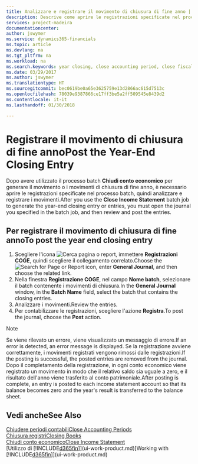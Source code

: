 ```yaml
---
title: Analizzare e registrare il movimento di chiusura di fine anno | Documenti Microsoft
description: Descrive come aprire le registrazioni specificate nel processo batch Chiudi conto economico, quindi analizzare e registrare il movimento di chiusura di fine anno.
services: project-madeira
documentationcenter: 
author: jswymer
ms.service: dynamics365-financials
ms.topic: article
ms.devlang: na
ms.tgt_pltfrm: na
ms.workload: na
ms.search.keywords: year closing, close accounting period, close fiscal year, bank account detailed trial balance
ms.date: 03/29/2017
ms.author: jswymer
ms.translationtype: HT
ms.sourcegitcommit: bec0619be0a65e3625759e13d2866ac615d7513c
ms.openlocfilehash: 78039e9387866ce17ff3be5a2ff509545e8439d2
ms.contentlocale: it-it
ms.lasthandoff: 01/30/2018

---
```

# <a name="post-the-year-end-closing-entry"></a><span data-ttu-id="43c4f-103">Registrare il movimento di chiusura di fine anno</span><span class="sxs-lookup"><span data-stu-id="43c4f-103">Post the Year-End Closing Entry</span></span>
<span data-ttu-id="43c4f-104">Dopo avere utilizzato il processo batch **Chiudi conto economico** per generare il movimento o i movimenti di chiusura di fine anno, è necessario aprire le registrazioni specificate nel processo batch, quindi analizzare e registrare i movimenti.</span><span class="sxs-lookup"><span data-stu-id="43c4f-104">After you use the **Close Income Statement** batch job to generate the year-end closing entry or entries, you must open the journal you specified in the batch job, and then review and post the entries.</span></span>

## <a name="to-post-the-year-end-closing-entry"></a><span data-ttu-id="43c4f-105">Per registrare il movimento di chiusura di fine anno</span><span class="sxs-lookup"><span data-stu-id="43c4f-105">To post the year end closing entry</span></span>
1. <span data-ttu-id="43c4f-106">Scegliere l'icona ![Cerca pagina o report](media/ui-search/search_small.png "Cerca pagina o report"), immettere **Registrazioni COGE**, quindi scegliere il collegamento correlato.</span><span class="sxs-lookup"><span data-stu-id="43c4f-106">Choose the ![Search for Page or Report](media/ui-search/search_small.png "Search for Page or Report icon") icon, enter **General Journal**, and then choose the related link.</span></span>
2. <span data-ttu-id="43c4f-107">Nella finestra **Registrazione COGE**, nel campo **Nome batch**, selezionare il batch contenente i movimenti di chiusura.</span><span class="sxs-lookup"><span data-stu-id="43c4f-107">In the **General Journal** window, in the **Batch Name** field, select the batch that contains the closing entries.</span></span>
3. <span data-ttu-id="43c4f-108">Analizzare i movimenti.</span><span class="sxs-lookup"><span data-stu-id="43c4f-108">Review the entries.</span></span>
4. <span data-ttu-id="43c4f-109">Per contabilizzare le registrazioni, scegliere l'azione **Registra**.</span><span class="sxs-lookup"><span data-stu-id="43c4f-109">To post the journal, choose the **Post** action.</span></span>

> [!NOTE]  
>   <span data-ttu-id="43c4f-110">Se viene rilevato un errore, viene visualizzato un messaggio di errore.</span><span class="sxs-lookup"><span data-stu-id="43c4f-110">If an error is detected, an error message is displayed.</span></span> <span data-ttu-id="43c4f-111">Se la registrazione avviene correttamente, i movimenti registrati vengono rimossi dalle registrazioni.</span><span class="sxs-lookup"><span data-stu-id="43c4f-111">If the posting is successful, the posted entries are removed from the journal.</span></span> <span data-ttu-id="43c4f-112">Dopo il completamento della registrazione, in ogni conto economico viene registrato un movimento in modo che il relativo saldo sia uguale a zero, e il risultato dell'anno viene trasferito al conto patrimoniale.</span><span class="sxs-lookup"><span data-stu-id="43c4f-112">After posting is complete, an entry is posted to each income statement account so that its balance becomes zero and the year's result is transferred to the balance sheet.</span></span>

## <a name="see-also"></a><span data-ttu-id="43c4f-113">Vedi anche</span><span class="sxs-lookup"><span data-stu-id="43c4f-113">See Also</span></span>
[<span data-ttu-id="43c4f-114">Chiudere periodi contabili</span><span class="sxs-lookup"><span data-stu-id="43c4f-114">Close Accounting Periods</span></span>](year-close-account-periods.md)  
[<span data-ttu-id="43c4f-115">Chiusura registri</span><span class="sxs-lookup"><span data-stu-id="43c4f-115">Closing Books</span></span>](year-close-books.md)  
[<span data-ttu-id="43c4f-116">Chiudi conto economico</span><span class="sxs-lookup"><span data-stu-id="43c4f-116">Close Income Statement</span></span>](year-close-income-statement.md)  
<span data-ttu-id="43c4f-117">[Utilizzo di [!INCLUDE[d365fin](includes/d365fin_md.md)]](ui-work-product.md)</span><span class="sxs-lookup"><span data-stu-id="43c4f-117">[Working with [!INCLUDE[d365fin](includes/d365fin_md.md)]](ui-work-product.md)</span></span>

